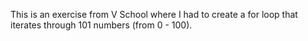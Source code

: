 This is an exercise from V School where I had to create a for loop that iterates through 101 numbers (from 0 - 100). 